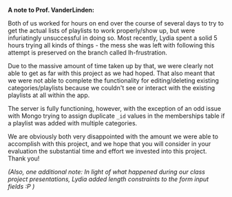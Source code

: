 **A note to Prof. VanderLinden:**

Both of us worked for hours on end over the course of several days to try to get the actual lists of playlists to work properly/show up, but were infuriatingly unsuccessful in doing so. Most recently, Lydia spent a solid 5 hours trying all kinds of things - the mess she was left with following this attempt is preserved on the branch called lh-frustration.

Due to the massive amount of time taken up by that, we were clearly not able to get as far with this project as we had hoped. That also meant that we were not able to complete the functionality for editing/deleting existing categories/playlists because we couldn't see or interact with the existing playlists at all within the app.

The server is fully functioning, however, with the exception of an odd issue with Mongo trying to assign duplicate `_id` values in the memberships table if a playlist was added with multiple categories.

We are obviously both very disappointed with the amount we were able to accomplish with this project, and we hope that you will consider in your evaluation the substantial time and effort we invested into this project. Thank you!

_(Also, one additional note: In light of what happened during our class project presentations, Lydia added length constraints to the form input fields :P )_